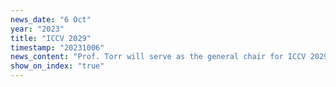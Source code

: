 ```yaml
---
news_date: "6 Oct"
year: "2023"
title: "ICCV 2029"
timestamp: "20231006"
news_content: "Prof. Torr will serve as the general chair for ICCV 2029"
show_on_index: "true"
---
```

